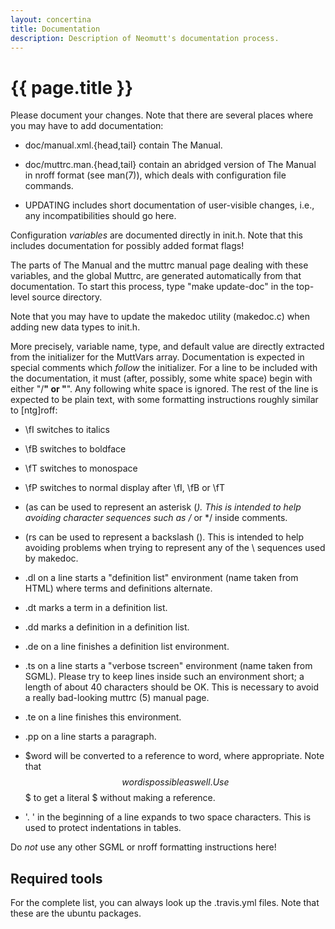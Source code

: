 ```yaml
---
layout: concertina
title: Documentation
description: Description of Neomutt's documentation process.
---
```


# {{ page.title }}

Please document your changes.  Note that there are several places where you may
have to add documentation:

- doc/manual.xml.{head,tail} contain The Manual.

- doc/muttrc.man.{head,tail} contain an abridged version of The
  Manual in nroff format (see man(7)), which deals with configuration file
  commands.

- UPDATING includes short documentation of user-visible
  changes, i.e., any incompatibilities should go here.

Configuration _variables_ are documented directly in init.h.   Note that this
includes documentation for possibly added format flags!

The parts of The Manual and the muttrc manual page dealing with these variables,
and the global Muttrc, are generated automatically from that documentation.  To
start this process, type "make update-doc" in the top-level source directory.

Note that you may have to update the makedoc utility (makedoc.c) when adding new
data types to init.h.

More precisely, variable name, type, and default value are directly extracted
from the initializer for the MuttVars array. Documentation is expected in
special comments which _follow_ the initializer.  For a line to be included with
the documentation, it must (after, possibly, some white space) begin with either
"/**" or "**".  Any following white space is ignored. The rest of the line is
expected to be plain text, with some formatting instructions roughly similar to
[ntg]roff:

 - \fI switches to italics

 - \fB switches to boldface

 - \fT switches to monospace

 - \fP switches to normal display after \fI, \fB or \fT

 - \(as can be used to represent an asterisk (*).  This is intended
   to help avoiding character sequences such as /* or */ inside comments.

 - \(rs can be used to represent a backslash (\).  This is intended
   to help avoiding problems when trying to represent any of the \ sequences
   used by makedoc.

 - .dl on a line starts a "definition list" environment (name taken
    from HTML) where terms and definitions alternate.

 - .dt marks a term in a definition list.

 - .dd marks a definition in a definition list.

 - .de on a line finishes a definition list environment.

 - .ts on a line starts a "verbose tscreen" environment (name taken from
   SGML).  Please try to keep lines inside such an environment short; a length
   of about 40 characters should be OK.  This is necessary to avoid a really
   bad-looking muttrc (5) manual page.

 - .te on a line finishes this environment.

 - .pp on a line starts a paragraph.

 - $word will be converted to a reference to word, where appropriate.
   Note that $$word is possible as well.  Use $$$ to get a literal $ without
   making a reference.

 - '. ' in the beginning of a line expands to two space characters.
   This is used to protect indentations in tables.

Do _not_ use any other SGML or nroff formatting instructions here!


Required tools
--------------

For the complete list, you can always look up the .travis.yml files. Note that
these are the ubuntu packages.

